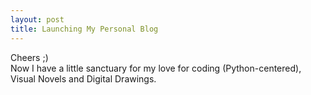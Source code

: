 ```yaml
---
layout: post
title: Launching My Personal Blog
---
```


Cheers ;)   
Now I have a little sanctuary for my love for coding (Python-centered), Visual Novels and Digital Drawings.